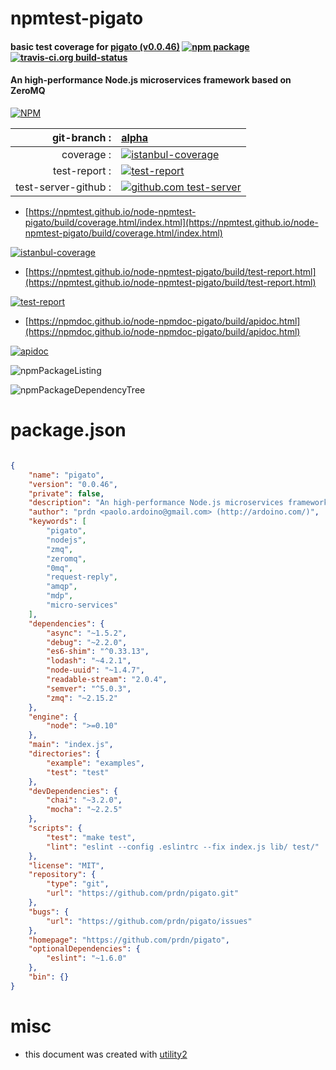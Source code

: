 # npmtest-pigato

#### basic test coverage for  [pigato (v0.0.46)](https://github.com/prdn/pigato)  [![npm package](https://img.shields.io/npm/v/npmtest-pigato.svg?style=flat-square)](https://www.npmjs.org/package/npmtest-pigato) [![travis-ci.org build-status](https://api.travis-ci.org/npmtest/node-npmtest-pigato.svg)](https://travis-ci.org/npmtest/node-npmtest-pigato)

#### An high-performance Node.js microservices framework based on ZeroMQ

[![NPM](https://nodei.co/npm/pigato.png?downloads=true&downloadRank=true&stars=true)](https://www.npmjs.com/package/pigato)

| git-branch : | [alpha](https://github.com/npmtest/node-npmtest-pigato/tree/alpha)|
|--:|:--|
| coverage : | [![istanbul-coverage](https://npmtest.github.io/node-npmtest-pigato/build/coverage.badge.svg)](https://npmtest.github.io/node-npmtest-pigato/build/coverage.html/index.html)|
| test-report : | [![test-report](https://npmtest.github.io/node-npmtest-pigato/build/test-report.badge.svg)](https://npmtest.github.io/node-npmtest-pigato/build/test-report.html)|
| test-server-github : | [![github.com test-server](https://npmtest.github.io/node-npmtest-pigato/GitHub-Mark-32px.png)](https://npmtest.github.io/node-npmtest-pigato/build/app/index.html) | | build-artifacts : | [![build-artifacts](https://npmtest.github.io/node-npmtest-pigato/glyphicons_144_folder_open.png)](https://github.com/npmtest/node-npmtest-pigato/tree/gh-pages/build)|

- [https://npmtest.github.io/node-npmtest-pigato/build/coverage.html/index.html](https://npmtest.github.io/node-npmtest-pigato/build/coverage.html/index.html)

[![istanbul-coverage](https://npmtest.github.io/node-npmtest-pigato/build/screenCapture.buildCi.browser.%252Ftmp%252Fbuild%252Fcoverage.lib.html.png)](https://npmtest.github.io/node-npmtest-pigato/build/coverage.html/index.html)

- [https://npmtest.github.io/node-npmtest-pigato/build/test-report.html](https://npmtest.github.io/node-npmtest-pigato/build/test-report.html)

[![test-report](https://npmtest.github.io/node-npmtest-pigato/build/screenCapture.buildCi.browser.%252Ftmp%252Fbuild%252Ftest-report.html.png)](https://npmtest.github.io/node-npmtest-pigato/build/test-report.html)

- [https://npmdoc.github.io/node-npmdoc-pigato/build/apidoc.html](https://npmdoc.github.io/node-npmdoc-pigato/build/apidoc.html)

[![apidoc](https://npmdoc.github.io/node-npmdoc-pigato/build/screenCapture.buildCi.browser.%252Ftmp%252Fbuild%252Fapidoc.html.png)](https://npmdoc.github.io/node-npmdoc-pigato/build/apidoc.html)

![npmPackageListing](https://npmtest.github.io/node-npmtest-pigato/build/screenCapture.npmPackageListing.svg)

![npmPackageDependencyTree](https://npmtest.github.io/node-npmtest-pigato/build/screenCapture.npmPackageDependencyTree.svg)



# package.json

```json

{
    "name": "pigato",
    "version": "0.0.46",
    "private": false,
    "description": "An high-performance Node.js microservices framework based on ZeroMQ",
    "author": "prdn <paolo.ardoino@gmail.com> (http://ardoino.com/)",
    "keywords": [
        "pigato",
        "nodejs",
        "zmq",
        "zeromq",
        "0mq",
        "request-reply",
        "amqp",
        "mdp",
        "micro-services"
    ],
    "dependencies": {
        "async": "~1.5.2",
        "debug": "~2.2.0",
        "es6-shim": "^0.33.13",
        "lodash": "~4.2.1",
        "node-uuid": "~1.4.7",
        "readable-stream": "2.0.4",
        "semver": "^5.0.3",
        "zmq": "~2.15.2"
    },
    "engine": {
        "node": ">=0.10"
    },
    "main": "index.js",
    "directories": {
        "example": "examples",
        "test": "test"
    },
    "devDependencies": {
        "chai": "~3.2.0",
        "mocha": "~2.2.5"
    },
    "scripts": {
        "test": "make test",
        "lint": "eslint --config .eslintrc --fix index.js lib/ test/"
    },
    "license": "MIT",
    "repository": {
        "type": "git",
        "url": "https://github.com/prdn/pigato.git"
    },
    "bugs": {
        "url": "https://github.com/prdn/pigato/issues"
    },
    "homepage": "https://github.com/prdn/pigato",
    "optionalDependencies": {
        "eslint": "~1.6.0"
    },
    "bin": {}
}
```



# misc
- this document was created with [utility2](https://github.com/kaizhu256/node-utility2)
